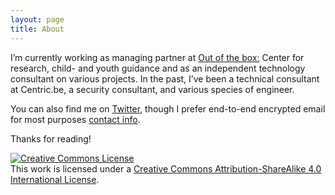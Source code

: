 ```yaml
---
layout: page
title: About
---
```



I’m currently working as managing partner at [Out of the box:](http://out-ofthebox.be) Center for research, child- and youth guidance and as an independent technology consultant on various projects. In the past, I’ve been a technical consultant at Centric.be, a security consultant, and various species of engineer.



You can also find me on [Twitter](https://twitter.com/indig057), though I prefer end-to-end encrypted email for most purposes [contact info](http://tife.org/scripts/stef.txt).

Thanks for reading!

<div class="message">
<a rel="license" href="http://creativecommons.org/licenses/by-sa/4.0/"><img alt="Creative Commons License" style="border-width:0" src="https://i.creativecommons.org/l/by-sa/4.0/88x31.png" /></a><br />This work is licensed under a <a rel="license" href="http://creativecommons.org/licenses/by-sa/4.0/">Creative Commons Attribution-ShareAlike 4.0 International License</a>.
</div>